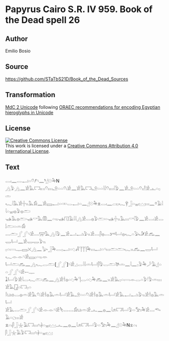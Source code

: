 # Papyrus Cairo S.R. IV 959. Book of the Dead spell 26

## Author 

Emilio Bosio

## Source 

https://github.com/STaTbS21D/Book_of_the_Dead_Sources

## Transformation 

[MdC 2 Unicode](https://statbs21d.github.io/mdc2unicode.html) following [ORAEC recommendations for encoding Egyptian hieroglyphs in Unicode](https://github.com/oraec/recommendations-encoding-hieroglyphs)

## License 

<a rel="license" href="http://creativecommons.org/licenses/by/4.0/"><img alt="Creative Commons License" style="border-width:0" src="https://i.creativecommons.org/l/by/4.0/88x31.png" /></a><br />This work is licensed under a <a rel="license" href="http://creativecommons.org/licenses/by/4.0/">Creative Commons Attribution 4.0 International License</a>.

## Text 

<hiero><rubrum>𓂋𓏤𓈖𓂋𓂝𓏏𓄣𓏤</rubrum>⸢𓄹𓈖⸣𓊨𓇳𓅆N<br>
𓂻𓅱𓂻𓈖𓀀𓅓𓉐𓏤𓏥𓄣𓏤𓏥𓄂𓏏𓏏𓄣𓏤𓀀𓈖𓀀𓅓𓉐𓏤𓄂𓏏𓏏𓇋𓇋𓄣𓏤𓏥𓇋𓅱𓈖𓀀𓄂𓏏𓏏𓄣𓏤𓁐𓀀𓊵𓏏𓊪𓏛<br>
𓆑𓇋𓅓𓀀𓏶𓏭𓅓𓀁𓈖𓀀𓈙𓂝𓏏𓏒𓂋𓂝𓏏𓈖𓊨𓇳𓅆𓁷𓂋𓏤𓈖𓐞𓏤𓊪𓆑𓋁𓃀𓏏𓈇𓏤𓈉𓏥𓈖𓎼𓄿𓇋𓇋𓏏𓈇𓏤𓐍𓅱𓐍𓂧<br>
𓊛𓅓𓐍𓂧𓊛𓎡𓅓𓏃𓈖𓏏𓏭𓊛𓉔𓄿𓇋𓇋𓂻𓀀𓂋𓐍𓅱𓂧𓏏𓊛𓏶𓏭𓅓𓏥𓎡𓇋𓅱𓈖𓀀𓂋𓏤𓀀𓂋𓌃𓂧𓏏𓏛𓀁<br>
𓂋𓂧𓂾𓂾𓄹𓀀𓂋𓈝𓅓𓂻𓇋𓅱𓈖𓀀𓂝𓂝𓏤𓅱𓏭𓀀𓂋𓋴𓐍𓂋𓀒𓂡𓐍𓆑𓏏𓅂𓀏𓀀𓃹𓈖𓉿𓂡𓈖𓀀𓉿𓉿𓅱𓏭<br>
𓊪𓏏𓇯𓊃𓈙𓏴𓂻𓈖𓅬𓃀𓅆𓂋𓊪𓂝𓏏𓆇𓀻𓊹𓊹𓊹𓅆𓏥𓂝𓏏𓄹𓏥𓂧𓂧𓆑𓏭𓃹𓈖𓉿𓂡𓆑𓁹𓁹𓄹𓀀𓈙𓊪𓏏𓏭𓁺<br>
𓂡𓂧𓃹𓈖𓂻𓆑𓂋𓂧[𓂾𓂾]𓄹𓀀𓈎𓂋𓇋𓇋𓏛𓂡𓋴𓅱𓂋𓂧𓌗𓏛𓈖𓇋𓈖𓊪𓅱𓅆𓌳𓄿𓊨𓏏𓏏𓂾𓂾𓄹𓀀𓍿𓊃<br>
𓍞𓂡𓅱𓀀𓇋𓂋𓆑𓂧𓃹𓈖𓂻𓀀𓌂𓐍𓏏𓆇𓅆𓊹𓂋𓏏𓆇𓅆𓃹𓈖𓏭𓀀𓅓𓊪𓏏𓇯𓁹𓂋𓏏𓅱𓎗𓅱𓏛𓏥𓀀𓅓𓉗𓏏𓉐𓊪𓏏<br>
𓎛𓂓𓏤𓊖𓂋𓐍𓏛𓀀𓅓𓄣𓏤𓀀𓌂𓐍𓅓𓏛𓂡𓀀𓅓𓄂𓏏𓏏𓄣𓏤𓀀𓌂𓐍𓅓𓏛𓂡𓀀𓅓𓂝𓂝𓏤𓅱𓏭𓀀𓌂𓐍𓅓𓏛𓂡<br>
𓀀𓅓𓂋𓂧𓂾𓂾𓄹𓀀𓁹𓁹𓄹𓀀𓌸𓂋𓂋𓀁𓂓𓏤𓏛𓀀𓂜𓈖𓐍𓈖𓇋𓂉𓉐𓂡𓅱𓏏𓅡𓏤𓅆𓀀𓂋𓆞𓄿𓏏𓐎𓏥𓀀<br>
𓁷𓏏𓏤𓋴𓃀𓇼𓄿𓉐𓏥𓏌𓏤𓋀𓏏𓈇𓏤𓈉𓂜𓈖𓐍𓈖𓇋𓂉𓉐𓂡𓅱𓏏𓅡𓏤𓅆𓈖𓊨𓇳𓅆N𓁷𓏏𓏤<br>
𓋴𓃀𓇼𓄿𓅱𓉐𓏥𓏌𓏤𓋀𓏏𓈇𓏤𓈉<br></hiero>